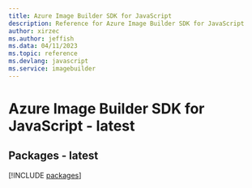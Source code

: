 ```yaml
---
title: Azure Image Builder SDK for JavaScript
description: Reference for Azure Image Builder SDK for JavaScript
author: xirzec
ms.author: jeffish
ms.data: 04/11/2023
ms.topic: reference
ms.devlang: javascript
ms.service: imagebuilder
---
```

# Azure Image Builder SDK for JavaScript - latest
## Packages - latest
[!INCLUDE [packages](image-builder-index.md)]